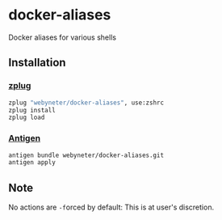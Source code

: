 # docker-aliases
Docker aliases for various shells

## Installation

### [zplug](https://github.com/zplug/zplug)

```zsh
zplug "webyneter/docker-aliases", use:zshrc
zplug install
zplug load
```

### [Antigen](https://github.com/zsh-users/antigen)

```zsh
antigen bundle webyneter/docker-aliases.git
antigen apply
```


## Note

No actions are `-f`orced by default: This is at user's discretion. 

